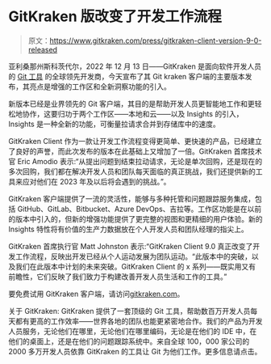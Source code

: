 # GitKraken 版改变了开发工作流程

> 原文：<https://www.gitkraken.com/press/gitkraken-client-version-9-0-released>

亚利桑那州斯科茨代尔，2022 年 12 月 13 日——GitKraken 是面向软件开发人员的 [Git 工具](https://www.gitkraken.com/) 的全球领先开发商，今天宣布了其 Git kraken 客户端的主要版本发布，其亮点是增强的工作区和全新洞察功能的引入。

新版本已经是业界领先的 Git 客户端，其目的是帮助开发人员更智能地工作和更轻松地协作，这要归功于两个工作区——本地和云——以及 Insights 的引入，Insights 是一种全新的功能，可衡量拉请求合并到存储库中的速度。

GitKraken Client 作为一款让开发工作流程变得更简单、更快速的产品，已经建立了良好的声誉，而此次发布的版本在此基础上又增加了一倍。GitKraken 首席技术官 Eric Amodio 表示:“从提出问题到结束拉动请求，无论是单次回购，还是现在的多次回购，我们都在解决开发人员和团队每天面临的真正挑战，我们还提供新的工具来应对他们在 2023 年及以后将会遇到的挑战。”。

GitKraken 客户端提供了一流的灵活性，能够与多种托管和问题跟踪服务集成，包括 GitHub、GitLab、Bitbucket、Azure DevOps、吉拉等。工作区功能是在以前的版本中引入的，但新的增强功能提供了更完整的视图和更精细的用户体验。新的 Insights 特性将有价值的生产力数据放在个人开发人员和团队经理的指尖上。

GitKraken 首席执行官 Matt Johnston 表示:“GitKraken Client 9.0 真正改变了开发工作流程，反映出开发已经从个人运动发展为团队运动。“此版本中的突破，以及我们在此版本中计划的未来突破。GitKraken Client 的 x 系列——既实用又有前瞻性，它们反映了我们致力于构建改善开发人员生活和工作的工具。”

要免费试用 GitKraken 客户端，请访问[gitkraken.com](/)。

关于 GitKraken: GitKraken 提供了一套顶级的 Git 工具，帮助数百万开发人员每天都有更高的工作效率——世界各地的团队也能更紧密地合作。我们的产品为开发人员服务，无论他们在哪里，无论他们在哪里编码，无论是在他们的 IDE 中，在他们的桌面上，还是在他们的问题跟踪系统中。来自全球 100，000 家公司的 2000 多万开发人员依靠 GitKraken 的工具让 Git 为他们工作。更多信息请点击[](http://www.gitkraken.com/)。